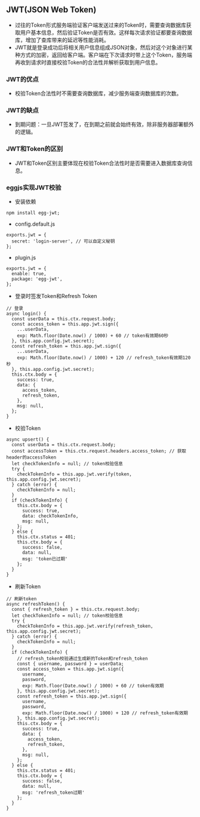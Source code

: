 ## JWT(JSON Web Token)
- 过往的Token形式服务端验证客户端发送过来的Token时，需要查询数据库获取用户基本信息，然后验证Token是否有效。这样每次请求验证都要查询数据库，增加了查库带来的延迟等性能消耗。
- JWT就是登录成功后将相关用户信息组成JSON对象，然后对这个对象进行某种方式的加密，返回给客户端。客户端在下次请求时带上这个Token，服务端再收到请求时直接校验Token的合法性并解析获取到用户信息。
### JWT的优点
- 校验Token合法性时不需要查询数据库，减少服务端查询数据库的次数。
### JWT的缺点
- 到期问题：一旦JWT签发了，在到期之前就会始终有效，除非服务器部署额外的逻辑。
### JWT和Token的区别
- JWT和Token区别主要体现在校验Token合法性时是否需要进入数据库查询信息。
### eggjs实现JWT校验
- 安装依赖
```
npm install egg-jwt;
```
- config.default.js
```
exports.jwt = { 
  secret: 'login-server', // 可以自定义秘钥
};
```
- plugin.js
```
exports.jwt = {
  enable: true,
  package: 'egg-jwt',
};
```
- 登录时签发Token和Refresh Token
```
// 登录
async login() {
  const userData = this.ctx.request.body;
  const access_token = this.app.jwt.sign({
    ...userData,
    exp: Math.floor(Date.now() / 1000) + 60 // token有效期60秒
  }, this.app.config.jwt.secret);
  const refresh_token = this.app.jwt.sign({
    ...userData,
    exp: Math.floor(Date.now() / 1000) + 120 // refresh_token有效期120秒
  }, this.app.config.jwt.secret);
  this.ctx.body = {
    success: true,
    data: {
      access_token,
      refresh_token,
    },
    msg: null,
  };
}
```
- 校验Token
```
async upsert() {
  const userData = this.ctx.request.body;
  const accessToken = this.ctx.request.headers.access_token; // 获取header的accessToken
  let checkTokenInfo = null; // token校验信息
  try {
    checkTokenInfo = this.app.jwt.verify(token, this.app.config.jwt.secret);
  } catch (error) {
    checkTokenInfo = null;
  }
  if (checkTokenInfo) {
    this.ctx.body = {
      success: true,
      data: checkTokenInfo,
      msg: null,
    };
  } else {
    this.ctx.status = 401;
    this.ctx.body = {
      success: false,
      data: null,
      msg: 'token已过期'
    };
  }      
}
```
- 刷新Token
```
// 刷新token
async refreshToken() {
  const { refresh_token } = this.ctx.request.body;
  let checkTokenInfo = null; // token校验信息
  try {
    checkTokenInfo = this.app.jwt.verify(refresh_token, this.app.config.jwt.secret);
  } catch (error) {
    checkTokenInfo = null;
  }
  if (checkTokenInfo) {
    // refresh_token校验通过生成新的Token和refresh_token
    const { username, password } = userData;
    const access_token = this.app.jwt.sign({
      username,
      password,
      exp: Math.floor(Date.now() / 1000) + 60 // token有效期
    }, this.app.config.jwt.secret);
    const refresh_token = this.app.jwt.sign({
      username,
      password,
      exp: Math.floor(Date.now() / 1000) + 120 // refresh_token有效期
    }, this.app.config.jwt.secret);
    this.ctx.body = {
      success: true,
      data: {
        access_token,
        refresh_token,
      },
      msg: null,
    };
  } else {
    this.ctx.status = 401;
    this.ctx.body = {
      success: false,
      data: null,
      msg: 'refresh_token过期'
    };
  }
}
```